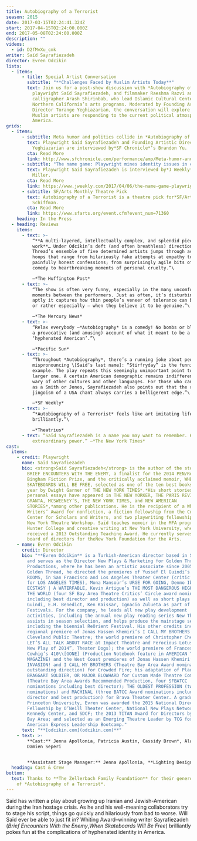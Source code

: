 ```yaml
---
title: Autobiography of a Terrorist
season: 2015
date: 2017-03-15T02:24:41.324Z
start: 2017-04-15T02:24:00.000Z
end: 2017-05-08T02:24:00.000Z
description: ""
videos:
  - id: D2fMvXu_cmk
writer: Saïd Sayrafiezadeh
director: Evren Odcikin
lists:
  - items:
      - title: Special Artist Conversation
        subtitle: "**Challenges Faced by Muslim Artists Today**"
        text: Join us for a post-show discussion with *Autobiography of a Terrorist*
          playwright Saïd Sayrafiezadeh, and filmmaker Raeshma Razvi and
          calligrapher Arash Shirinbab, who lead Islamic Cultural Center of
          Northern California’s arts programs. Moderated by Founding Artistic
          Director Torange Yeghiazarian, the conversation will explore how
          Muslim artists are responding to the current political atmosphere in
          America.
grids:
  - items:
      - subtitle: Meta humor and politics collide in *Autobiography of a Terrorist*
        text: Playwright Said Sayrafiezadeh and Founding Artistic Director Torange
          Yeghiazarian are interviewed by*SF Chronicle*‘s Brandon Yu.
        cta: Read More
        link: http://www.sfchronicle.com/performance/amp/Meta-humor-and-politics-collide-in-11073528.php
      - subtitle: "The name game: Playwright mines identity issues in comic *Terrorist*"
        text: Playwright Said Sayrafiezadeh is interviewed by*J Weekly*‘s Robert Nagler
          Miller.
        cta: Read More
        link: https://www.jweekly.com/2017/04/06/the-name-game-playwright-mines-identity-issues-in-comic-terrorist/
      - subtitle: SF/Arts Monthly Theatre Pick
        text: Autobiography of a Terrorist is a theatre pick for*SF/Arts Monthly*‘s Jean
          Schiffman.
        cta: Read More
        link: https://www.sfarts.org/event.cfm?event_num=71360
    heading: In the Press
  - heading: Reviews
    items:
      - text: >-
          “**A multi-layered, intellectually complex, and splendid piece of
          work**… Under Odcikin’s deft (and often breathless) direction, Golden
          Thread’s ensemble of five determined artists jumps through acting
          hoops that range from hilariously fake attempts at empathy to
          painfully honest confessions; from surprisingly agile bits of physical
          comedy to heartbreaking moments of personal cruelty.”\

          —*The Huffington Post*
      - text: >-
          “The show is often very funny, especially in the many uncomfortable
          moments between the performers. Just as often, it’s disturbing in how
          aptly it captures how thin people’s veneer of tolerance can be, even —
          or rather especially — when they believe it to be genuine.”\

          —*The Mercury News*
      - text: >-
          “Relax everybody —*Autobiography* is a comedy! No bombs or blood. Just
          a provocative (and amusing) account of what it meant to be a
          ‘hyphenated American’.”\

          —*Pacific Sun*
      - text: >-
          “Throughout *Autobiography*, there’s a running joke about people
          mispronouncing \[Said’s last name]: “Stirfryday” is the funniest
          example. The play repeats this seemingly unimportant point to make a
          larger one. A certain American demographic remains indifferent and
          wary of other cultures and other languages. For those who can’t pass
          as a Smith or Jones, Sayrafiezadeh also points out that the rah-rah
          jingoism of a USA chant always carries a belligerent edge.”\

          —*SF Weekly*
      - text: >-
          “*Autobiography of a Terrorist* feels like art imitating life —
          brilliantly.”\

          —*Theatrius*
      - text: “Saïd Sayrafiezadeh is a name you may want to remember. He writes with
          extraordinary power.” —*The New York Times*
cast:
  items:
    - credit: Playwright
      name: Saïd Sayrafiezadeh
      bio: <strong>Saïd Sayrafiezadeh</strong> is the author of the story collection,
        BRIEF ENCOUNTERS WITH THE ENEMY, a finalist for the 2014 PEN/Robert W.
        Bingham Fiction Prize, and the critically acclaimed memoir, WHEN
        SKATEBOARDS WILL BE FREE, selected as one of the ten best books of the
        year by Dwight Garner of THE NEW YORK TIMES*.*His short stories and
        personal essays have appeared in THE NEW YORKER, THE PARIS REVIEW,
        GRANTA, MCSWEENEY’S, THE NEW YORK TIMES, and NEW AMERICAN
        STORIES*,*among other publications. He is the recipient of a Whiting
        Writers’ Award for nonfiction, a fiction fellowship from the Cullman
        Center for Scholars and Writers, and two playwriting fellowships from
        New York Theatre Workshop. Saïd teaches memoir in the MFA program at
        Hunter College and creative writing at New York University, where he
        received a 2013 Outstanding Teaching Award. He currently serves on the
        board of directors for theNew York Foundation for the Arts.
    - name: Evren Odcikin
      credit: Director
      bio: "**Evren Odcikin** is a Turkish-American director based in San Francisco
        and serves as the Director New Plays & Marketing for Golden Thread
        Productions, where he has been an artistic associate since 2005. For
        Golden Thread, he directed the premieres of Yussef El Guindi’s LANGUAGE
        ROOMS, in San Francisco and Los Angeles Theater Center (critic’s pick
        for LOS ANGELES TIMES), Mona Mansour’s URGE FOR GOING, Denmo Ibrahim’s
        ECSTASY | A WATERFABLE, Kevin Artigue’s THE MOST DANGEROUS HIGHWAY IN
        THE WORLD (four SF Bay Area Theatre Critics’ Circle award nominations,
        including best director and production) as well as short plays by El
        Guindi, E.H. Benedict, Ken Kaissar, Ignacio Zulueta as part of ReOrient
        Festivals. For the company, he leads all new play development
        activities, including the annual new play reading series New Threads,
        assists in season selection, and helps produce the mainstage season
        including the biennial ReOrient Festival. His other credits include the
        regional premiere of Jonas Hassen Khemiri’s I CALL MY BROTHERS at
        Cleveland Public Theatre; the world premiere of Christopher Chen’s MUTT:
        LET’S ALL TALK ABOUT RACE at Impact Theatre and Ferocious Lotus (“Top
        New Play of 2014”, Theater Dogs); the world premiere of Frances Ya-Chu
        Cowhig’s 410\\[GONE] (Production Notebook feature in AMERICAN THEATRE
        MAGAZINE) and the West Coast premieres of Jonas Hassen Khemiri’s
        INVASION! and I CALL MY BROTHERS (Theatre Bay Area Award nomination for
        outstanding direction) for Crowded Fire; his adaptation of Plautus’s THE
        BRAGGART SOLDIER, OR MAJOR BLOWHARD for Custom Made Theatre Company
        (Theatre Bay Area Awards Recommended Production, four SFBATCC
        nominations including best director); THE OLDEST PROFESSION (two BATCC
        nominations) and MACHINAL (three BATCC Award nominations including best
        director and best production) for Brava Theater Center. A graduate of
        Princeton University, Evren was awarded the 2015 National Director’s
        Fellowship by O’Neill Theater Center, National New Plays Network, the
        Kennedy Center, and SDCF; the 2013 TITAN Award for Directors by Theatre
        Bay Area; and selected as an Emerging Theatre Leader by TCG for their
        American Express Leadership Bootcamp."
      text: "**[odcikin.com](odcikin.com)**"
    - text: >-
        **Cast:** Jenna Apollonia, Patricia Austin, Cassidy Brown*, Alan Coyne,
        Damien Seperi


        **Assistant Stage Manager:** Jenna Apollonia, **Lighting Designer:** Cassie Barnes, **Costume Designer:** Miyuki Bierlein, **Magic Consultant:** Christian Cagigal, **Technical Director:** Beckett Finn, **Sound Designer:** Sara Huddleston, **Stage Manager:** Benjamin Shiu*, **Producer:** Torange Yeghiazarian
  heading: Cast & Crew
bottom:
  text: Thanks to **The Zellerbach Family Foundation** for their generous support
    of *Autobiography of a Terrorist*.
---
```

Saïd has written a play about growing up Iranian and Jewish-American during the Iran hostage crisis. As he and his well-meaning collaborators try to stage his script, things go quickly and hilariously from bad to worse. Will Saïd ever be able to just fit in? Whiting Award–winning writer Sayrafiezadeh (*Brief Encounters With the Enemy*,*When Skateboards Will Be Free*) brilliantly pokes fun at the complications of hyphenated identity in America.